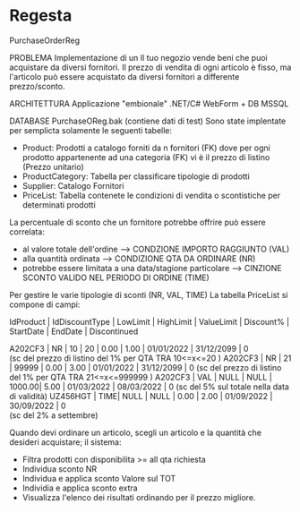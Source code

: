 # Regesta
PurchaseOrderReg


PROBLEMA
Implementazione di un Il tuo negozio vende beni che puoi acquistare da diversi fornitori. Il prezzo di vendita di ogni articolo è fisso, ma l'articolo può essere acquistato da diversi fornitori a differente prezzo/sconto.

ARCHITETTURA
Applicazione "embionale" .NET/C# WebForm + DB MSSQL 

DATABASE PurchaseOReg.bak (contiene dati di test)
Sono state implentate per semplicta solamente le seguenti tabelle:

- Product: Prodotti a catalogo forniti da n fornitori (FK) dove per ogni prodotto appartenente ad una categoria (FK) vi è il prezzo di listino (Prezzo unitario) 
- ProductCategory: Tabella per classificare tipologie di prodotti
- Supplier: Catalogo Fornitori
- PriceList: Tabella contenete le condizioni di vendita o scontistiche per determinati prodotti

La percentuale di sconto che un fornitore potrebbe offrire può essere correlata:
- al valore totale dell'ordine --> CONDZIONE IMPORTO RAGGIUNTO (VAL)
- alla quantità ordinata  --> CONDIZIONE QTA DA ORDINARE (NR)
- potrebbe essere limitata a una data/stagione particolare --> CINZIONE SCONTO VALIDO NEL PERIODO DI ORDINE (TIME)

Per gestire le varie tipologie di sconti (NR, VAL, TIME) La tabella PriceList si compone di campi:


IdProduct | IdDiscountType | LowLimit | HighLimit | ValueLimit | Discount% | StartDate |   EndDate |     Discontinued

A202CF3   | NR  |  10   |  20     |   0.00   |   1.00  |   01/01/2022 | 31/12/2099 | 0  
(sc del prezzo di listino del 1% per QTA TRA 10<=x<=20 )
A202CF3   | NR  |  21   |  99999  |  0.00    |   3.00  |   01/01/2022 | 31/12/2099 | 0 
(sc del prezzo di listino del 1% per QTA TRA 21<=x<=999999 )
A202CF3   | VAL |  NULL |  NULL   |   1000.00|   5.00  |   01/03/2022 | 08/03/2022 | 0 
(sc del 5% sul totale nella data di validità)
UZ456HGT  | TIME|  NULL |  NULL   |   0.00   |   2.00  |   01/09/2022 | 30/09/2022 | 0   
(sc del 2% a settembre)

Quando devi ordinare un articolo, scegli un articolo e la quantità che desideri acquistare; il sistema:

- Filtra prodotti con disponibilita >= all qta richiesta
- Individua sconto NR
- Individua e applica sconto Valore sul TOT
- Individia e applica sconto extra 
- Visualizza l'elenco dei risultati ordinando per il prezzo migliore.

